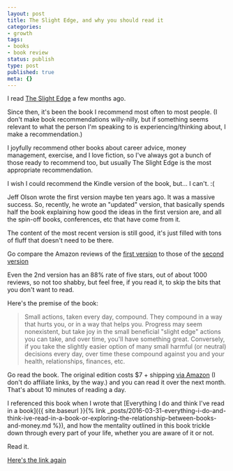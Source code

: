```yaml
---
layout: post
title: The Slight Edge, and why you should read it
categories:
- growth
tags:
- books
- book review
status: publish
type: post
published: true
meta: {}
---
```




I read
[The Slight Edge](http://www.amazon.com/Slight-Edge-Turning-Disciplines-Massive/dp/193594486X) a few months ago.



Since then, it's been the book I recommend most often to most people. (I don't make book recommendations willy-nilly, but if something seems relevant to what the person I'm speaking to is experiencing/thinking about, I make a recommendation.)



I joyfully recommend other books about career advice, money management, exercise, and I love fiction, so I've always got a bunch of those ready to recommend too, but usually
The Slight Edge is the most appropriate recommendation.



I wish I could recommend the Kindle version of the book, but... I can't. :(



Jeff Olson wrote the first version maybe ten years ago. It was a massive success. So, recently, he wrote an "updated" version, that basically spends half the book explaining how good the ideas in the first version are, and all the spin-off books, conferences, etc that have come from it.



The content of the most recent version is still
good, it's just filled with tons of fluff that doesn't need to be there.



Go compare the Amazon reviews of the
[first version](http://www.amazon.com/Slight-Edge-Turning-Disciplines-Massive/dp/193594486X) to those of the
[second version](https://www.amazon.com/Slight-Edge-Turning-Disciplines-Happiness-ebook/dp/B00GDKN3T6?ie=UTF8&keywords=the%20slight%20edge&qid=1462964407&ref_=sr_1_1_ha&s=digital-text&sr=1-1)



Even the 2nd version has an 88% rate of five stars, out of about 1000 reviews, so not too shabby, but feel free, if you read it, to skip the bits that you don't want to read.



Here's the premise of the book:


>Small actions, taken every day, compound. They compound in a way that hurts you, or in a way that helps you. Progress may seem nonexistent, but take joy in the small beneficial "slight edge" actions you can take, and over time, you'll have something great. Conversely, if you take the slightly easier option of many small harmful (or neutral) decisions every day, over time these compound against you and your health, relationships, finances, etc.



Go read the book. The original edition costs $7 + shipping
[via Amazon](http://www.amazon.com/Slight-Edge-Turning-Disciplines-Massive/dp/193594486X) (I don't do affiliate links, by the way.) and you can read it over the next month. That's about 10 minutes of reading a day.



I referenced this book when I wrote that [Everything I do and think I've read in a book]({{ site.baseurl }}{% link _posts/2016-03-31-everything-i-do-and-think-ive-read-in-a-book-or-exploring-the-relationship-between-books-and-money.md %}), and how the mentality outlined in this book trickle down through every part of your life, 
whether you are aware of it or not.



Read it.



[Here's the link again](http://www.amazon.com/Slight-Edge-Turning-Disciplines-Massive/dp/193594486X)
